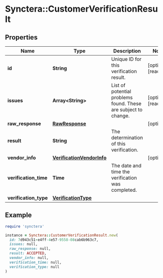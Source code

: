 # Synctera::CustomerVerificationResult

## Properties

| Name | Type | Description | Notes |
| ---- | ---- | ----------- | ----- |
| **id** | **String** | Unique ID for this verification result. | [optional][readonly] |
| **issues** | **Array&lt;String&gt;** | List of potential problems found. These are subject to change.  | [optional][readonly] |
| **raw_response** | [**RawResponse**](RawResponse.md) |  | [optional] |
| **result** | **String** | The determination of this verification. |  |
| **vendor_info** | [**VerificationVendorInfo**](VerificationVendorInfo.md) |  | [optional] |
| **verification_time** | **Time** | The date and time the verification was completed. |  |
| **verification_type** | [**VerificationType**](VerificationType.md) |  |  |

## Example

```ruby
require 'synctera'

instance = Synctera::CustomerVerificationResult.new(
  id: 7d943c51-e4ff-4e57-9558-08cab6b963c7,
  issues: null,
  raw_response: null,
  result: ACCEPTED,
  vendor_info: null,
  verification_time: null,
  verification_type: null
)
```

